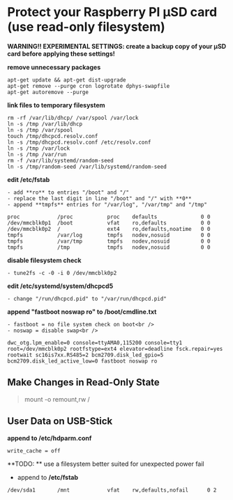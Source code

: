 Protect your Raspberry PI µSD card (use read-only filesystem)
=============================================================

**WARNING!! EXPERIMENTAL SETTINGS: create a backup copy of your µSD card before applying these settings!**


**remove unnecessary packages** 

```
apt-get update && apt-get dist-upgrade
apt-get remove --purge cron logrotate dphys-swapfile
apt-get autoremove --purge
```

**link files to temporary filesystem** 

```
rm -rf /var/lib/dhcp/ /var/spool /var/lock
ln -s /tmp /var/lib/dhcp
ln -s /tmp /var/spool
touch /tmp/dhcpcd.resolv.conf
ln -s /tmp/dhcpcd.resolv.conf /etc/resolv.conf
ln -s /tmp /var/lock
ln -s /tmp /var/run
rm -f /var/lib/systemd/random-seed
ln -s /tmp/random-seed /var/lib/systemd/random-seed
```

**edit /etc/fstab** 

    - add **ro** to entries "/boot" and "/" 
    - replace the last digit in line "/boot" and "/" with **0**
    - append **tmpfs** entries for "/var/log", "/var/tmp" and "/tmp"

```
proc            /proc           proc    defaults              0 0
/dev/mmcblk0p1  /boot           vfat    ro,defaults           0 0
/dev/mmcblk0p2  /               ext4    ro,defaults,noatime   0 0
tmpfs           /var/log        tmpfs   nodev,nosuid          0 0
tmpfs           /var/tmp        tmpfs   nodev,nosuid          0 0
tmpfs           /tmp            tmpfs   nodev,nosuid          0 0
```

**disable filesystem check** 

    - tune2fs -c -0 -i 0 /dev/mmcblk0p2 

**edit /etc/systemd/system/dhcpcd5**

    - change "/run/dhcpcd.pid" to "/var/run/dhcpcd.pid"

**append "fastboot noswap ro" to /boot/cmdline.txt**

    - fastboot = no file system check on boot<br />
    - noswap = disable swap<br />
```   
dwc_otg.lpm_enable=0 console=ttyAMA0,115200 console=tty1 root=/dev/mmcblk0p2 rootfstype=ext4 elevator=deadline fsck.repair=yes rootwait sc16is7xx.RS485=2 bcm2709.disk_led_gpio=5 bcm2709.disk_led_active_low=0 fastboot noswap ro
```

Make Changes in Read-Only State
-------------------------------

> mount -o remount,rw /<br />


User Data on USB-Stick
----------------------

**append to /etc/hdparm.conf**

``` 
write_cache = off
``` 

**TODO: ** use a filesystem better suited for unexpected power fail<br />
- append to **/etc/fstab**

```
/dev/sda1       /mnt            vfat    rw,defaults,nofail      0 2
```

